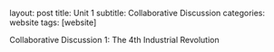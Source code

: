 layout: post
title: Unit 1
subtitle: Collaborative Discussion
categories: website
tags: [website]

Collaborative Discussion 1: The 4th Industrial Revolution
